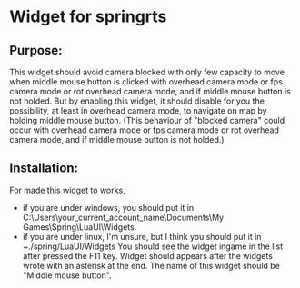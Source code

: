 # Widget for springrts

## Purpose:
This widget should avoid camera blocked with only few capacity to move when middle mouse button is clicked with overhead camera mode or fps camera mode or rot overhead camera mode, and if middle mouse button is not holded. But by enabling this widget, it should disable for you the possibility, at least in overhead camera mode, to navigate on map by holding middle mouse button.
(This behaviour of "blocked camera" could occur with overhead camera mode or fps camera mode or rot overhead camera mode, and if middle mouse button is not holded.)

## Installation:
For made this widget to works, 
- if you are under windows, you should put it in C:\Users\your_current_account_name\Documents\My Games\Spring\LuaUI\Widgets.
- if you are under linux, I'm unsure, but I think you should put it in ~./spring/LuaUI/Widgets
You should see the widget ingame in the list after pressed the F11 key.
Widget should appears after the widgets wrote with an asterisk at the end. The name of this widget should be "Middle mouse button".
